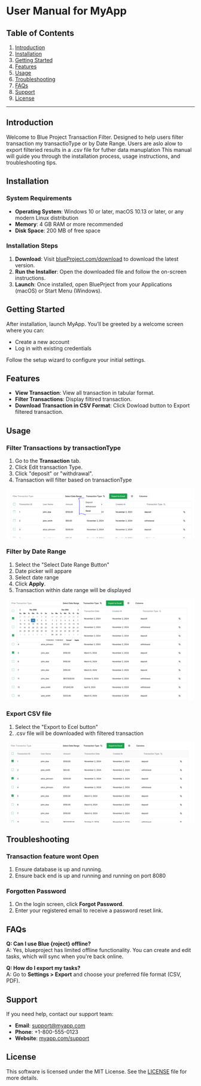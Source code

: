 # User Manual for MyApp

## Table of Contents
1. [Introduction](#introduction)
2. [Installation](#installation)
3. [Getting Started](#getting-started)
4. [Features](#features)
5. [Usage](#usage)
6. [Troubleshooting](#troubleshooting)
7. [FAQs](#faqs)
8. [Support](#support)
9. [License](#license)

---

## Introduction
Welcome to Blue Project Transaction Filter. Designed to help users filter transaction my transactioType or by Date Range. Users are aslo alow to export filteried results in a .csv file for futher data manuplation  This manual will guide you through the installation process, usage instructions, and troubleshooting tips.

## Installation
### System Requirements
- **Operating System**: Windows 10 or later, macOS 10.13 or later, or any modern Linux distribution
- **Memory**: 4 GB RAM or more recommended
- **Disk Space**: 200 MB of free space

### Installation Steps
1. **Download**: Visit [blueProject.com/download](https://myapp.com/download) to download the latest version.
2. **Run the Installer**: Open the downloaded file and follow the on-screen instructions.
3. **Launch**: Once installed, open BluePrject from your Applications (macOS) or Start Menu (Windows).

## Getting Started
After installation, launch MyApp. You’ll be greeted by a welcome screen where you can:
- Create a new account
- Log in with existing credentials

Follow the setup wizard to configure your initial settings.

## Features
- **View Transaction**: View all transaction in tabular format.
- **Filter Transactions**: Display filtired transaction.
- **Download Transaction in CSV Format**: Click Dowload button to Export filtered transaction.




## Usage
### Filter Transactions by transactionType
1. Go to the **Transaction** tab.
2. Click Edit transaction Type.
2. Click "deposit" or "withdrawal".
3. Transaction will filter based on transactionType

![alt text](image.png)


### Filter by Date Range
1. Select the "Select Date Range Button"
2. Date picker will appare 
2. Select date range 
2. Click **Apply**.
3. Transaction within date range will be displayed

![alt text](image-5.png)


### Export CSV file
1. Select the "Export to Ecel button"
2. .csv file will be downloaded with filtered transaction 


![alt text](image-4.png)

## Troubleshooting
### Transaction feature wont Open
1. Ensure database is up and running.
2. Ensure back end is up and running and running on port 8080

### Forgotten Password
1. On the login screen, click **Forgot Password**.
2. Enter your registered email to receive a password reset link.

## FAQs
**Q: Can I use Blue {roject} offline?**  
A: Yes, blueproject has limited offline functionality. You can create and edit tasks, which will sync when you're back online.

**Q: How do I export my tasks?**  
A: Go to **Settings > Export** and choose your preferred file format (CSV, PDF).

## Support
If you need help, contact our support team:
- **Email**: support@myapp.com
- **Phone**: +1-800-555-0123
- **Website**: [myapp.com/support](https://myapp.com/support)

## License
This software is licensed under the MIT License. See the [LICENSE](LICENSE.md) file for more details.
